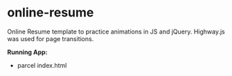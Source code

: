 # online-resume

Online Resume template to practice animations in JS and jQuery. Highway.js was used for page transitions.

**Running App:**

  * parcel index.html

